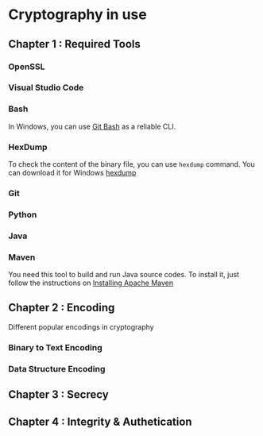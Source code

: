 # Cryptography in use

## Chapter 1 : Required Tools

### OpenSSL

### Visual Studio Code

### Bash

In Windows, you can use [Git Bash](https://git-scm.com/download/win) as a reliable CLI.

### HexDump

To check the content of the binary file, you can use `hexdump` command. 
You can download it for Windows [hexdump](https://www.di-mgt.com.au/hexdump-for-windows.html)

### Git

### Python

### Java

### Maven

You need this tool to build and run Java source codes. To install it, 
just follow the instructions on [Installing Apache Maven](https://maven.apache.org/install.html) 

## Chapter 2 : Encoding

Different popular encodings in cryptography 

### Binary to Text Encoding

### Data Structure Encoding

## Chapter 3 : Secrecy

## Chapter 4 : Integrity & Authetication

